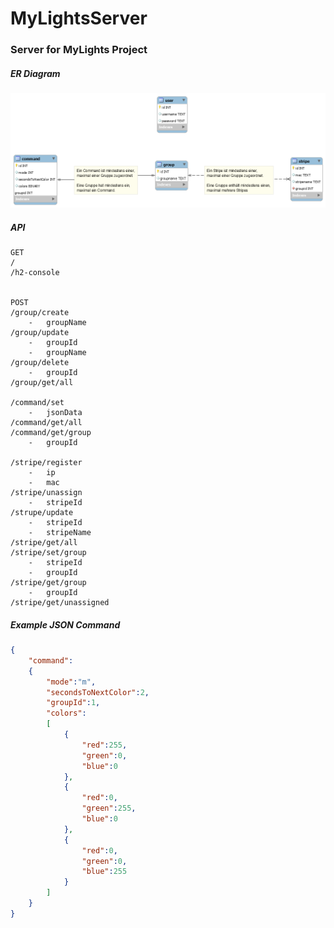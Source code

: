 # MyLightsServer
### Server for MyLights Project

##### ER Diagram
![DB Architecture](db/architektur.png)

##### API
```
GET
/
/h2-console


POST
/group/create
    -   groupName
/group/update
    -   groupId
    -   groupName
/group/delete
    -   groupId
/group/get/all

/command/set
    -   jsonData
/command/get/all
/command/get/group
    -   groupId

/stripe/register
    -   ip
    -   mac
/stripe/unassign
    -   stripeId
/strupe/update
    -   stripeId
    -   stripeName
/stripe/get/all
/stripe/set/group
    -   stripeId
    -   groupId
/stripe/get/group
    -   groupId
/stripe/get/unassigned
```


##### Example JSON Command
````json
{
	"command":
	{
		"mode":"m",
		"secondsToNextColor":2,
		"groupId":1,
		"colors":
		[
			{
				"red":255,
				"green":0,
				"blue":0
			},
			{
				"red":0,
				"green":255,
				"blue":0
			},
			{
				"red":0,
				"green":0,
				"blue":255
			}
		]
	}
}
````